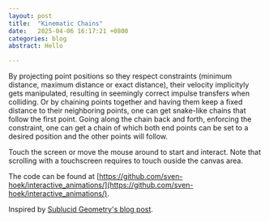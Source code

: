 ```yaml
---
layout: post
title:  "Kinematic Chains"
date:   2025-04-06 16:17:21 +0800
categories: blog
abstract: Hello

---
```


By projecting point positions so they respect constraints (minimum distance, maximum distance or exact distance), their velocity implicityly gets manipulated, resulting in seemingly correct impulse transfers when colliding.
Or by chaining points together and having them keep a fixed distance to their neighboring points, one can get snake-like chains that follow the first point.
Going along the chain back and forth, enforcing the constraint, one can get a chain of which both end points can be set to a desired position and the other points will follow.

Touch the screen or move the mouse around to start and interact. Note that scrolling with a touchscreen requires to touch ouside the canvas area.

<link rel="stylesheet" href="../../../../assets/css/styles.css" />
<canvas id="chainsCanvas" style="touch-action:none;"></canvas>
<script src="../../../../assets/js/interactive_animations/src/util.js"></script>
<script src="../../../../assets/js/interactive_animations/src/vector.js"></script>
<script src="../../../../assets/js/interactive_animations/src/input.js"></script>
<script src="../../../../assets/js/interactive_animations/src/environment.js"></script>
<script src="../../../../assets/js/interactive_animations/src/drawing.js"></script>
<script src="../../../../assets/js/interactive_animations/src/drawables/chains.js"></script>
<script src="../../../../assets/js/interactive_animations/src/drawables/constrained_point.js"></script>
<script src="../../../../assets/js/interactive_animations/src/drawables/mouse_circle.js"></script>
<script src="../../../../assets/js/interactive_animations/chains.js"></script>

The code can be found at [https://github.com/sven-hoek/interactive_animations/](https://github.com/sven-hoek/interactive_animations/).

Inspired by [Sublucid Geometry's blog post](https://zalo.github.io/blog/constraints/).
